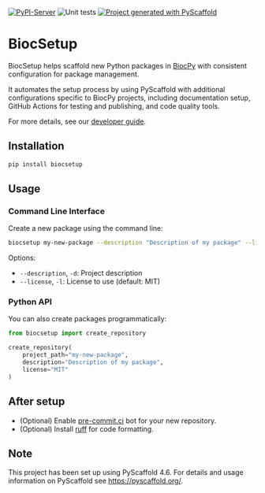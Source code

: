 [![PyPI-Server](https://img.shields.io/pypi/v/biocsetup.svg)](https://pypi.org/project/biocsetup/)
![Unit tests](https://github.com/BiocPy/BiocSetup/actions/workflows/pypi-test.yml/badge.svg)
[![Project generated with PyScaffold](https://img.shields.io/badge/-PyScaffold-005CA0?logo=pyscaffold)](https://pyscaffold.org/)

# BiocSetup

BiocSetup helps scaffold new Python packages in [BiocPy](https://github.com/biocpy) with consistent configuration for package management.

It automates the setup process by using PyScaffold with additional configurations specific to BiocPy projects, including documentation setup, GitHub Actions for testing and publishing, and code quality tools.

For more details, see our [developer guide](https://github.com/BiocPy/developer_guide).

## Installation

```bash
pip install biocsetup
```

## Usage

### Command Line Interface

Create a new package using the command line:

```bash
biocsetup my-new-package --description "Description of my package" --license MIT
```

Options:
- `--description`, `-d`: Project description
- `--license`, `-l`: License to use (default: MIT)

### Python API

You can also create packages programmatically:

```python
from biocsetup import create_repository

create_repository(
    project_path="my-new-package",
    description="Description of my package",
    license="MIT"
)
```

## After setup

- (Optional) Enable [pre-commit.ci](https://pre-commit.ci/) bot for your new repository.
- (Optional) Install [ruff](https://docs.astral.sh/ruff/) for code formatting.

<!-- pyscaffold-notes -->

## Note

This project has been set up using PyScaffold 4.6. For details and usage
information on PyScaffold see https://pyscaffold.org/.
